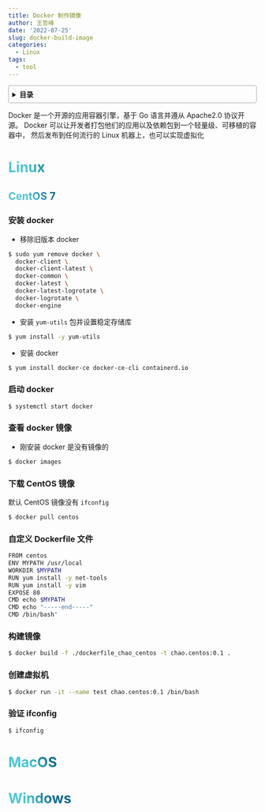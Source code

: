 ```yaml
---
title: Docker 制作镜像
author: 王哲峰
date: '2022-07-25'
slug: docker-build-image
categories:
  - Linux
tags:
  - tool
---
```



<style>
h1 {
  background-color: #2B90B6;
  background-image: linear-gradient(45deg, #4EC5D4 10%, #146b8c 20%);
  background-size: 100%;
  -webkit-background-clip: text;
  -moz-background-clip: text;
  -webkit-text-fill-color: transparent;
  -moz-text-fill-color: transparent;
}
h2 {
  background-color: #2B90B6;
  background-image: linear-gradient(45deg, #4EC5D4 10%, #146b8c 20%);
  background-size: 100%;
  -webkit-background-clip: text;
  -moz-background-clip: text;
  -webkit-text-fill-color: transparent;
  -moz-text-fill-color: transparent;
}

details {
    border: 1px solid #aaa;
    border-radius: 4px;
    padding: .5em .5em 0;
}

summary {
    font-weight: bold;
    margin: -.5em -.5em 0;
    padding: .5em;
}

details[open] {
    padding: .5em;
}

details[open] summary {
    border-bottom: 1px solid #aaa;
    margin-bottom: .5em;
}
</style>


<details><summary>目录</summary><p>

- [Linux](#linux)
  - [CentOS 7](#centos-7)
    - [安装 docker](#安装-docker)
    - [启动 docker](#启动-docker)
    - [查看 docker 镜像](#查看-docker-镜像)
    - [下载 CentOS 镜像](#下载-centos-镜像)
    - [自定义 Dockerfile 文件](#自定义-dockerfile-文件)
    - [构建镜像](#构建镜像)
    - [创建虚拟机](#创建虚拟机)
    - [验证 ifconfig](#验证-ifconfig)
- [MacOS](#macos)
- [Windows](#windows)
</p></details><p></p>


Docker 是一个开源的应用容器引擎，基于 Go 语言并遵从 Apache2.0 协议开源。
Docker 可以让开发者打包他们的应用以及依赖包到一个轻量级、可移植的容器中，
然后发布到任何流行的 Linux 机器上，也可以实现虚拟化

# Linux

## CentOS 7

### 安装 docker

* 移除旧版本 docker

```bash
$ sudo yum remove docker \
  docker-client \
  docker-client-latest \
  docker-common \
  docker-latest \
  docker-latest-logrotate \
  docker-logrotate \
  docker-engine
```

* 安装 `yum-utils` 包并设置稳定存储库

```bash
$ yum install -y yum-utils
```

* 安装 docker

```bash
$ yum install docker-ce docker-ce-cli containerd.io
```

### 启动 docker

```bash
$ systemctl start docker
```

### 查看 docker 镜像

* 刚安装 docker 是没有镜像的

```bash
$ docker images
```

### 下载 CentOS 镜像

默认 CentOS 镜像没有 `ifconfig`

```bash
$ docker pull centos
```

### 自定义 Dockerfile 文件

```bash
FROM centos
ENV MYPATH /usr/local
WORKDIR $MYPATH
RUN yum install -y net-tools
RUN yum install -y vim
EXPOSE 80
CMD echo $MYPATH
CMD echo "-----end-----"
CMD /bin/bash"
```

### 构建镜像

```bash
$ docker build -f ./dockerfile_chao_centos -t chao.centos:0.1 .
```


### 创建虚拟机

```bash
$ docker run -it --name test chao.centos:0.1 /bin/bash
```

### 验证 ifconfig

```bash
$ ifconfig
```

# MacOS






# Windows
